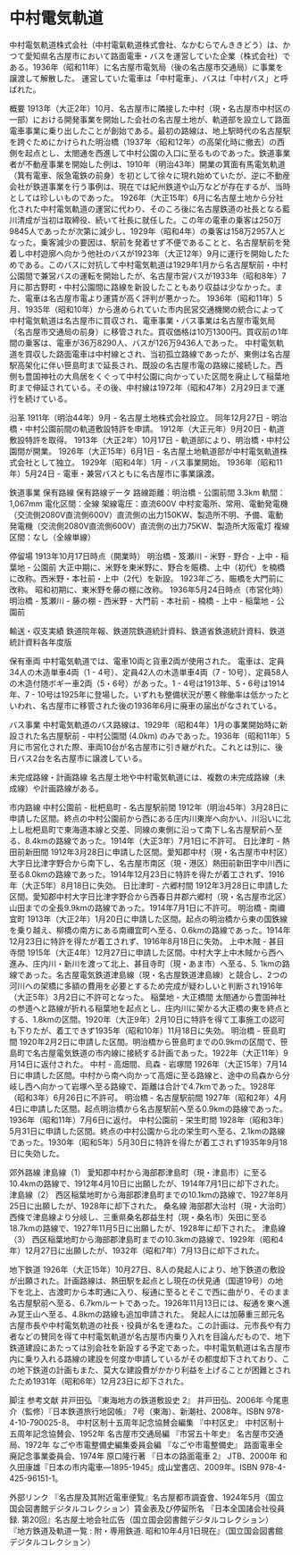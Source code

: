 # 中村電気軌道

中村電気軌道株式会社（中村電氣軌道株式會社、なかむらでんききどう）は、かつて愛知県名古屋市において路面電車・バスを運営していた企業（株式会社）である。1936年（昭和11年）に名古屋市電気局（後の名古屋市交通局）に事業を譲渡して解散した。
運営していた電車は「中村電車」、バスは「中村バス」と呼ばれた。

概要
1913年（大正2年）10月、名古屋市に隣接した中村（現・名古屋市中村区の一部）における開発事業を開始した会社の名古屋土地が、軌道部を設立して路面電車事業に乗り出したことが創始である。最初の路線は、地上駅時代の名古屋駅を跨ぐためにかけられた明治橋（1937年〈昭和12年〉の高架化時に撤去）の西側を起点とし、太閤通を西進して中村公園の入口に至るものであった。鉄道事業者が不動産事業を開始した例は、1910年（明治43年）開業の箕面有馬電気軌道（箕有電車、阪急電鉄の前身）を初として徐々に現れ始めていたが、逆に不動産会社が鉄道事業を行う事例は、現在では紀州鉄道や山万などが存在するが、当時としては珍しいものであった。
1926年（大正15年）6月に名古屋土地から分社化された中村電気軌道の運営に代わり、そのころ後に名古屋鉄道の社長となる藍川清成が当初は取締役、続いて社長に就任した。この年の電車の乗客は250万9845人であったが次第に減少し、1929年（昭和4年）の乗客は158万2957人となった。乗客減少の要因は、駅前を発着せず不便であることと、名古屋駅前を発着し中村遊廓へ向かう他社のバスが1923年（大正12年）9月に運行を開始したためである。このバスに対抗して中村電気軌道は1929年1月から名古屋駅前・中村公園間で兼営バスの運転を開始したが、名古屋市営バスが1933年（昭和8年）7月に那古野町・中村公園間に路線を新設したこともあり収益は少なかった。また、電車は名古屋市電より運賃が高く評判が悪かった。
1936年（昭和11年）5月、1935年（昭和10年）から進められていた市内民営交通機関の統合によって中村電気軌道は名古屋市に買収され、電車事業・バス事業は名古屋市電気局（名古屋市交通局の前身）に移管された。買収価格は10万1300円。買収前の1年間の乗客は、電車が36万8290人、バスが126万9436人であった。
中村電気軌道を買収した路面電車は中村線とされ、当初孤立路線であったが、東側は名古屋駅高架化に伴い笹島町まで延長され、既設の名古屋市電の路線に接続した。西側も豊国神社の大鳥居をくぐって中村公園に向かっていた区間を廃止して稲葉地町まで伸延されている。その後、中村線は1972年（昭和47年）2月29日まで運行を続けている。

沿革
1911年（明治44年）9月 - 名古屋土地株式会社設立。
同年12月27日 - 明治橋・中村公園前間の軌道敷設特許を申請。
1912年（大正元年）9月20日 - 軌道敷設特許を取得。
1913年（大正2年）10月17日 - 軌道部により、明治橋・中村公園間が開業。
1926年（大正15年）6月1日 - 名古屋土地軌道部が中村電気軌道株式会社として独立。
1929年（昭和4年）1月 - バス事業開始。
1936年（昭和11年）5月24日 - 電車・兼営バスともに名古屋市に事業譲渡。

鉄道事業
保有路線
保有路線データ
路線距離：明治橋 - 公園前間 3.3km
軌間：1,067mm
電化区間：全線
架線電圧：直流600V
中村変電所、常用、電動発電機（交流側2080V直流側600V）直流側の出力150KW、製造所不明、予備、電動発電機（交流側2080V直流側600V）直流側の出力75KW、製造所大阪電灯
複線区間：なし（全線単線）

停留場
1913年10月17日時点（開業時）
明治橋 - 笈瀬川 - 米野 - 野合 - 上中 - 稲葉地 - 公園前
大正中期に、米野を東米野に、野合を賑橋、上中（初代）を楠橋に改称。西米野・本社前・上中（2代）を新設。
1923年ごろ、賑橋を大門前に改称。
昭和初期に、東米野を藤の棚に改称。
1936年5月24日時点（市営化時）
明治橋 - 笈瀬川 - 藤の棚 - 西米野 - 大門前 - 本社前 - 楠橋 - 上中 - 稲葉地 - 公園前

輸送・収支実績
鉄道院年報、鉄道院鉄道統計資料、鉄道省鉄道統計資料、鉄道統計資料各年度版

保有車両
中村電気軌道では、電車10両と貨車2両が使用された。
電車は、定員34人の木造単車4両（1 - 4号）、定員42人の木造単車4両（7 - 10号）、定員58人の木造付随ボギー車2両（5・6号）があった。1 - 4号は1913年、5・6号は1914年、7 - 10号は1925年に登場した。いずれも整備状況が悪く稼働率は低かったといわれ、名古屋市に移管された後の1936年6月に廃車の届出がなされている。

バス事業
中村電気軌道のバス路線は、1929年（昭和4年）1月の事業開始時に新設された名古屋駅前 - 中村公園間 (4.0km) のみであった。1936年（昭和11年）5月に市営化された際、車両10台が名古屋市に引き継がれた。これとは別に、後日バス2台を名古屋市に譲渡している。

未完成路線・計画路線
名古屋土地や中村電気軌道には、複数の未完成路線（未成線）や計画路線がある。

市内路線
中村公園前 - 枇杷島町 - 名古屋駅前間
1912年（明治45年）3月28日に申請した区間。終点の中村公園前から西にある庄内川東岸へ向かい、川沿いに北上し枇杷島町で東海道本線と交差、同線の東側に沿って南下し名古屋駅前へ至る、8.4kmの路線であった。1914年（大正3年）7月1日に不許可。
日比津町 - 熱田前新田間
1912年3月28日に申請した区間。愛知郡中村（現・名古屋市中村区）大字日比津字野合から南下し、名古屋市南区（現・港区）熱田前新田字中川西に至る8.0kmの路線であった。1914年12月23日に特許を得たが着工されず、1916年（大正5年）8月18日に失効。
日比津町 - 六郷村間
1912年3月28日に申請した区間。愛知郡中村大字日比津字野合から西春日井郡六郷村（現・名古屋市北区）山田までの全長9.9kmの路線であった。1914年7月1日に不許可。
明治橋 - 南禰宜町
1913年（大正2年）1月20日に申請した区間。起点の明治橋から東の国鉄線を乗り越え、柳橋の南方にある南禰宜町へ至る、0.6kmの路線であった。1914年12月23日に特許を得たが着工されず、1916年8月18日に失効。
上中木賊 - 甚目寺間
1915年（大正4年）12月27日に申請した区間。中村大字上中木賊から西へ進み、庄内川・新川を渡って北上、甚目寺町（現・あま市）へ至る、5. 1kmの路線であった。名古屋電気鉄道津島線（現・名古屋鉄道津島線）と競合し、2つの河川への架橋に多額の費用を必要とするため完成が疑わしいと判断され1916年（大正5年）3月2日に不許可となった。
稲葉地 - 大正橋間
太閤通から豊国神社の参道へと路線が折れる稲葉地を起点とし、庄内川に架かる大正橋の東を終点とする、1.8kmの区間。1920年（大正9年）2月10日に特許を得て工事施工の認可も下りたが、着工できず1935年（昭和10年）11月18日に失効。
明治橋 - 笹島町間
1920年2月2日に申請した区間。明治橋から笹島町までの0.9kmの区間で、笹島町で名古屋電気鉄道の市内線に接続する計画であった。1922年（大正11年）9月14日に返付された。
中村 - 高畑間、烏森 - 岩塚間
1926年（大正15年）7月14日に申請した区間。中村から南へ向かって高畑に至る路線と、途中の烏森から分岐し西へ向かって岩塚へ至る路線で、距離は合計で4.7kmであった。1928年（昭和3年）6月26日に不許可。
明治橋 - 名古屋駅前間
1927年（昭和2年）4月4日に申請した区間。起点明治橋から名古屋駅前へ至る0.9kmの路線であった。1936年（昭和11年）7月6日に返付。
中村公園前 - 栄生町間
1928年（昭和3年）5月31日に申請した区間。終点の中村公園から北の栄生町へ至る、2.1kmの路線であった。1930年（昭和5年）5月30日に特許を得たが着工されず1935年9月18日に失効した。

郊外路線
津島線（1）
愛知郡中村から海部郡津島町（現・津島市）に至る10.4kmの路線で、1912年4月10日に出願したが、1914年7月1日に却下された。
津島線（2）
西区稲葉地町から海部郡津島町までの10.1kmの路線で、1927年8月25日に出願したが、1928年に却下された。
桑名線
海部郡大治村（現・大治町）西條で津島線より分岐し、三重県桑名郡益生村（現・桑名市）矢田に至る18.7kmの路線で、1927年11月5日に出願したが、1928年に却下された。
津島線（3）
西区稲葉地町から海部郡津島町までの10.3kmの路線で、1929年（昭和4年）12月27日に出願したが、1932年（昭和7年）7月13日に却下された。

地下鉄道
1926年（大正15年）10月27日、8人の発起人により、地下鉄道の敷設が出願された。計画路線は、熱田駅を起点とし現在の伏見通（国道19号）の地下を北上、古渡町から本町通に入り、桜通に至るとそこで西に曲がり、そのまま名古屋駅前へ至る、6.7kmルートであった。1926年11月13日には、桜通を東へ進み覚王山へ至る、4.8kmの路線も追加申請された。
発起人には加藤重三郎元名古屋市長や中村電気軌道の社長・役員が名を連ねた。この計画は、元市長や有力者などの賛同を得て中村電気軌道が名古屋市内乗り入れを目論んだもので、地下鉄道建設にあたっては別会社を新設する予定であった。中村電気軌道は名古屋市内に乗り入れる路線の建設を何度か申請しているがその都度却下されており、この地下鉄道の計画もまた、莫大な建設費がかかり利益を上げることが困難とされたため1931年（昭和6年）12月23日に却下された。

脚注
参考文献
井戸田弘 『東海地方の鉄道敷設史 2』 井戸田弘、2006年
今尾恵介（監修）『日本鉄道旅行地図帳』 7号（東海）、新潮社、2008年。ISBN 978-4-10-790025-8。 
中村区制十五周年記念協賛会編集 『中村区史』 中村区制十五周年記念協賛会、1952年
名古屋市交通局編 『市営五十年史』 名古屋市交通局、1972年
なごや市電整備史編集委員会編 『なごや市電整備史』 路面電車全廃記念事業委員会、1974年
原口隆行著 『日本の路面電車 2』 JTB、2000年
和久田康雄『日本の市内電車―1895-1945』成山堂書店、2009年。ISBN 978-4-425-96151-1。

外部リンク
『名古屋及其附近電車便覧』名古屋都市調査會、1924年5月（国立国会図書館デジタルコレクション）賃金表及び停留所名
『日本全国諸会社役員録. 第20回』名古屋土地会社広告（国立国会図書館デジタルコレクション）
『地方鉄道及軌道一覧 : 附・専用鉄道. 昭和10年4月1日現在』（国立国会図書館デジタルコレクション）